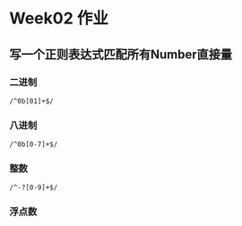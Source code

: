 # Week02 作业
## 写一个正则表达式匹配所有Number直接量
### 二进制
```
/^0b[01]+$/
```
### 八进制
```
/^0b[0-7]+$/
```
### 整数
```
/^-?[0-9]+$/
```
### 浮点数

